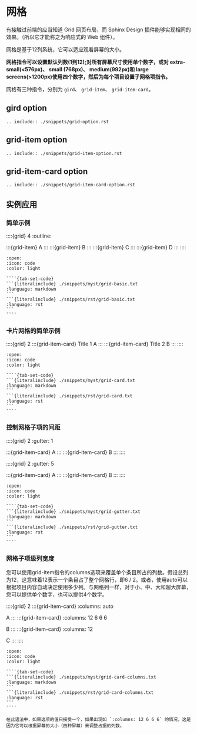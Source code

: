 # 网格

有接触过前端的应当知道 Grid 网页布局，而 Sphinx Design 插件能够实现相同的效果。（所以它才能称之为响应式的 Web 组件）。

网格是基于12列系统，它可以适应观看屏幕的大小。

**网格指令可以设置默认列数(1到12);对所有屏幕尺寸使用单个数字，或对 extra-small(<576px)、 small (768px)、 medium(992px)和 large screens(>1200px)使用四个数字，然后为每个项目设置子网格项指令。**

网格有三种指令，分别为 `gird`、 `grid-item`、 `grid-item-card`。

## gird option

```{eval-rst}
.. include:: ./snippets/grid-option.rst
```

## grid-item option

```{eval-rst}
.. include:: ./snippets/grid-item-option.rst
```

## grid-item-card option

```{eval-rst}
.. include:: ./snippets/grid-item-card-option.rst
```

## 实例应用

### 简单示例

::::{grid} 4
:outline:

:::{grid-item}
A
:::
:::{grid-item}
B
:::
:::{grid-item}
C
:::
:::{grid-item}
D
:::
::::

`````{dropdown} Syntax
:open:
:icon: code
:color: light

````{tab-set-code}
```{literalinclude} ./snippets/myst/grid-basic.txt
:language: markdown
```
```{literalinclude} ./snippets/rst/grid-basic.txt
:language: rst
```
````
`````

### 卡片网格的简单示例

::::{grid} 2
:::{grid-item-card} Title 1
A
:::
:::{grid-item-card} Title 2
B
:::
::::

`````{dropdown} Syntax
:open:
:icon: code
:color: light

````{tab-set-code}
```{literalinclude} ./snippets/myst/grid-card.txt
:language: markdown
```
```{literalinclude} ./snippets/rst/grid-card.txt
:language: rst
```
````
`````

### 控制网格子项的间距

::::{grid} 2
:gutter: 1

:::{grid-item-card}
A
:::
:::{grid-item-card}
B
:::
::::

::::{grid} 2
:gutter: 5

:::{grid-item-card}
A
:::
:::{grid-item-card}
B
:::
::::

`````{dropdown} Syntax
:open:
:icon: code
:color: light

````{tab-set-code}
```{literalinclude} ./snippets/myst/grid-gutter.txt
:language: markdown
```
```{literalinclude} ./snippets/rst/grid-gutter.txt
:language: rst
```
````
`````

### 网格子项级列宽度

您可以使用grid-item指令的columns选项来覆盖单个条目所占的列数。假设总列为12，这意味着12表示一个条目占了整个网格行，即6 / 2。或者，使用auto可以根据项目内容自动决定使用多少列。与网格列一样，对于小、中、大和超大屏幕，您可以提供单个数字，也可以提供4个数字。

::::{grid} 2
:::{grid-item-card}
:columns: auto

A
:::
:::{grid-item-card}
:columns: 12 6 6 6

B
:::
:::{grid-item-card}
:columns: 12

C
:::
::::

`````{dropdown} Syntax
:open:
:icon: code
:color: light

````{tab-set-code}
```{literalinclude} ./snippets/myst/grid-card-columns.txt
:language: markdown
```
```{literalinclude} ./snippets/rst/grid-card-columns.txt
:language: rst
```
````
`````

```{note}
在此语法中，如果选项的值只接受一个，如果出现如 `:columns: 12 6 6 6` 的情况，这是因为它可以根据屏幕的大小（四种屏幕）来调整占据的列数。
```
